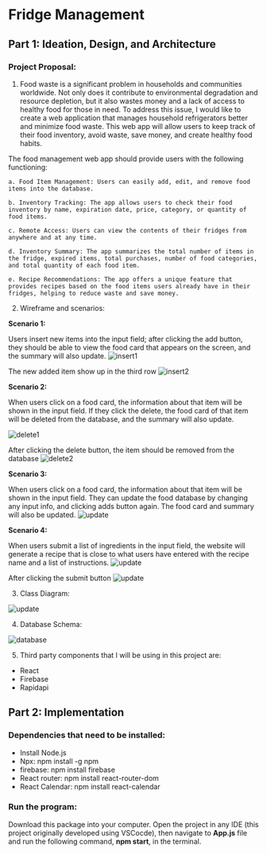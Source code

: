 # Fridge Management
## Part 1: Ideation, Design, and Architecture
### Project Proposal:
1. Food waste is a significant problem in households and communities worldwide. Not only does it contribute to environmental degradation and resource depletion, but it also wastes money and a lack of access to healthy food for those in need. To address this issue, I would like to create a web application that manages household refrigerators better and minimize food waste. This web app will allow users to keep track of their food inventory, avoid waste, save money, and create healthy food habits. 

The food management web app should provide users with the following functioning:

    a. Food Item Management: Users can easily add, edit, and remove food items into the database.

    b. Inventory Tracking: The app allows users to check their food inventory by name, expiration date, price, category, or quantity of food items.

    c. Remote Access: Users can view the contents of their fridges from anywhere and at any time.

    d. Inventory Summary: The app summarizes the total number of items in the fridge, expired items, total purchases, number of food categories, and total quantity of each food item.

    e. Recipe Recommendations: The app offers a unique feature that provides recipes based on the food items users already have in their fridges, helping to reduce waste and save money.

2. Wireframe and scenarios:

**Scenario 1:**

Users insert new items into the input field; after clicking the add button, they should be able to view the food card that appears on the screen, and the summary will also update.
<img alt="insert1" src="https://github.com/chloeNgo99/Fridge-Management/blob/main/Demo%20pics/1.png">

The new added item show up in the third row
<img alt="insert2" src="https://github.com/chloeNgo99/Fridge-Management/blob/main/Demo%20pics/2.png">

**Scenario 2:**

When users click on a food card, the information about that item will be shown in the input field. If they click the delete, the food card of that item will be deleted from the database, and the summary will also update.

<img alt="delete1" src="https://github.com/chloeNgo99/Fridge-Management/blob/main/Demo%20pics/5.png">

After clicking the delete button, the item should be removed from the database
<img alt="delete2" src="https://github.com/chloeNgo99/Fridge-Management/blob/main/Demo%20pics/6.png">

**Scenario 3:**

When users click on a food card, the information about that item will be shown in the input field. They can update the food database by changing any input info, and clicking adds button again. The food card and summary will also be updated. 
<img alt="update" src="https://github.com/chloeNgo99/Fridge-Management/blob/main/Demo%20pics/3.png">

**Scenario 4:**

When users submit a list of ingredients in the input field, the website will generate a recipe that is close to what users have entered with the recipe name and a list of instructions.
<img alt="update" src="https://github.com/chloeNgo99/Fridge-Management/blob/main/Demo%20pics/9.png">

After clicking the submit button
<img alt="update" src="https://github.com/chloeNgo99/Fridge-Management/blob/main/Demo%20pics/8.png">

3. Class Diagram:
<img alt="update" src="https://github.com/chloeNgo99/Fridge-Management/blob/main/Demo%20pics/10.png">

4. Database Schema:
<img alt="database" src="https://github.com/chloeNgo99/Fridge-Management/blob/main/Demo%20pics/Screenshot%202023-03-19%20at%208.05.37%20PM.png" >

5. Third party components that I will be using in this project are:
 - React
 - Firebase
 - Rapidapi

## Part 2: Implementation
### Dependencies that need to be installed:
- Install Node.js
- Npx: npm install -g npm
- firebase: npm install firebase
- React router: npm install react-router-dom
- React Calendar: npm install react-calendar
### Run the program:
Download this package into your computer. Open the project in any IDE (this project originally developed using VSCocde), then navigate to **App.js** file and run the following command, **npm start**, in the terminal.

